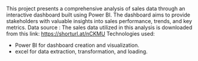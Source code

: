This project presents a comprehensive analysis of sales data through an interactive dashboard built using Power BI. The dashboard aims to provide stakeholders with valuable insights into sales performance, trends, and key metrics.
Data source :
  The sales data utilized in this analysis is downloaded from this link: https://shorturl.at/nCKMU
Technologies used:
  - Power BI for dashboard creation and visualization.
  - excel for data extraction, transformation, and loading.
